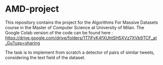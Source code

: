 # AMD-project

This repository contains the project for the Algorithms For Massive Datasets course in the Master of Computer Science at University of Milan. The Google Colab version of the code can be found here : https://drive.google.com/drive/folders/1T7iFyK4fXUhtSH5XVz7XVb9TCF_at_Gu?usp=sharing

The task is to implement from scratch a detector of pairs
of similar tweets, considering the text field of the dataset.
 
